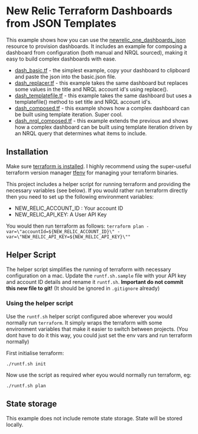 # New Relic Terraform Dashboards from JSON Templates
This example shows how you can use the [newrelic_one_dashboards_json](https://registry.terraform.io/providers/newrelic/newrelic/latest/docs/resources/one_dashboard_json) resource to provision dashboards. It includes an example for composing a dashboard from configuration (both manual and NRQL sourced), making it easy to build complex dashboards with ease.

* [dash_basic.tf](dash_basic.tf) - the simplest example, copy your dashboard to clipboard and paste the json into the basic.json file.
* [dash_replacer.tf](dash_replacer.tf) - this example takes the same dashboard but replaces some values in the title and NRQL account id's using replace().
* [dash_templatefile.tf](dash_templatefile.tf) - this example takes the same dashboard but uses a templatefile() method to set title and NRQL account id's.
* [dash_composed.tf](dash_composed.tf) - this example shows how a complex dashboard can be built using template iteration. Super cool.
* [dash_nrql_composed.tf](dash_nrql_composed.tf) - this example extends the previous and shows how a complex dashboard can be built using template iteration driven by an NRQL query that determines what items to include.

## Installation
Make sure [terraform is installed](https://developer.hashicorp.com/terraform/tutorials/aws-get-started/install-cli). I highly recommend using the super-useful terraform version manager [tfenv](https://github.com/tfutils/tfenv) for managing your terraform binaries. 

This project includes a helper script for running terraform and providing the necessary variables (see below). If you would rather run terraform directly then you need to set up the following environment variables:

- NEW_RELIC_ACCOUNT_ID : Your account ID
- NEW_RELIC_API_KEY:  A User API Key

You would then run terraform as follows:
`terraform plan -var=\"accountId=${NEW_RELIC_ACCOUNT_ID}\" -var=\"NEW_RELIC_API_KEY=${NEW_RELIC_API_KEY}\""`

## Helper Script
The helper script simplifies the running of terraform with necessary configuration on a mac. Update the `runtf.sh.sample` file with your API key and account ID details and rename it `runtf.sh`. **Important do not commit this new file to git!** (It should be ignored in `.gitignore` already)

### Using the helper script
Use the `runtf.sh` helper script configured aboe wherever you would normally run `terraform`. It simply wraps the terraform with some environment variables that make it easier to switch between projects. (You dont have to do it this way, you could just set the env vars and run terraform normally)

First initialise terraform:
```
./runtf.sh init
```

Now use the script as required wher eyou would normally run terraform, eg:
```
./runtf.sh plan
```

## State storage
This example does not include remote state storage. State will be stored locally.

